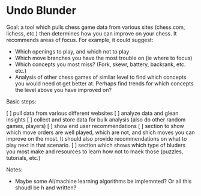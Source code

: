 # Undo Blunder

Goal: a tool which pulls chess game data from various sites (chess.com, lichess, etc.) then determines how you can improve on your chess. It recommends areas of focus. For example, it could suggest:
 
* Which openings to play, and which not to play 
* Which move branches you have the most trouble on (ie where to focus)
* Which concepts you most miss? (Fork, skewr, battery, backrank, etc. etc.)
* Analysis of other chess games of similar level to find which concepts you would need ot get better at. Perhaps find trends for which concepts the level above you have improved on?

Basic steps:

[ ] pull data from various different websites
[ ] analyze data and glean insights
[ ] collect and store data for bulk analysis (also do other random games, players)
[ ] show end user recommendations
[ ] section to show which move orders are well played, which are not, and shich moves you can improve on the most. It should also provide recommendations on what to play next in that scenario. 
[ ] section which shows which type of bluders you most make and resources to learn how not to maek those (puzzles, tutorials, etc.)


Notes:

* Maybe some AI/machine learning algorithms be implemnted? Or all this shoudl be h and written? 
